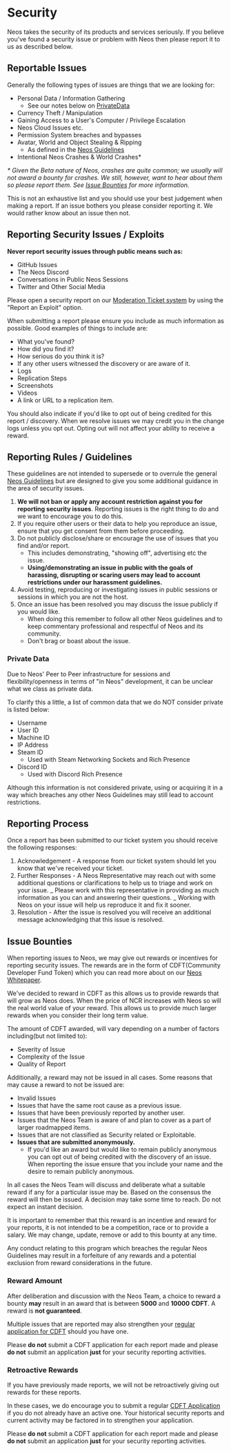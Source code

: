 # Security

Neos takes the security of its products and services seriously. If you believe you've found a security issue or problem with Neos then please report it to us as described below.

## Reportable Issues

Generally the following types of issues are things that we are looking for:

- Personal Data / Information Gathering
  - See our notes below on [PrivateData](#private-data)
- Currency Theft / Manipulation
- Gaining Access to a User's Computer / Privilege Escalation
- Neos Cloud Issues etc.
- Permission System breaches and bypasses
- Avatar, World and Object Stealing & Ripping
  - As defined in the [Neos Guidelines](https://wiki.neos.com/Guidelines#User_Uploaded_Content_.26_Rights_of_Use)
- Intentional Neos Crashes & World Crashes\*

_\* Given the Beta nature of Neos, crashes are quite common; we usually will not award a bounty for crashes. We still, however, want to hear about them so please report them. See [Issue Bounties](#issue-bounties) for more information._

This is not an exhaustive list and you should use your best judgement when making a report. If an issue bothers you please consider reporting it. We would rather know about an issue then not.

## Reporting Security Issues / Exploits

**Never report security issues through public means such as:**

- GitHub Issues
- The Neos Discord
- Conversations in Public Neos Sessions
- Twitter and Other Social Media

Please open a security report on our [Moderation Ticket system](https://moderation.neos.com) by using the "Report an Exploit" option.

When submitting a report please ensure you include as much information as possible. Good examples of things to include are:

- What you've found?
- How did you find it?
- How serious do you think it is?
- If any other users witnessed the discovery or are aware of it.
- Logs
- Replication Steps
- Screenshots
- Videos
- A link or URL to a replication item.

You should also indicate if you'd like to opt out of being credited for this report / discovery. When we resolve issues we may credit you in the change logs unless you opt out. Opting out will not affect your ability to receive a reward.

## Reporting Rules / Guidelines

These guidelines are not intended to supersede or to overrule the general [Neos Guidelines](https://wiki.neos.com/Guidelines) but are designed to give you some additional guidance in the area of security issues.

1. **We will not ban or apply any account restriction against you for reporting security issues**. Reporting issues is the right thing to do and we want to encourage you to do this.
2. If you require other users or their data to help you reproduce an issue, ensure that you get consent from them before proceeding.
3. Do not publicly disclose/share or encourage the use of issues that you find and/or report.
   - This includes demonstrating, "showing off", advertising etc the issue.
   - **Using/demonstrating an issue in public with the goals of harassing, disrupting or scaring users may lead to account restrictions under our harassment guidelines.**
4. Avoid testing, reproducing or investigating issues in public sessions or sessions in which you are not the host.
5. Once an issue has been resolved you may discuss the issue publicly if you would like.
   - When doing this remember to follow all other Neos guidelines and to keep commentary professional and respectful of Neos and its community.
   - Don't brag or boast about the issue.

### Private Data

Due to Neos' Peer to Peer infrastructure for sessions and flexibility/openness in terms of "in Neos" development, it can be unclear what we class as private data.

To clarify this a little, a list of common data that we do NOT consider private is listed below:

- Username
- User ID
- Machine ID
- IP Address
- Steam ID
  - Used with Steam Networking Sockets and Rich Presence
- Discord ID
  - Used with Discord Rich Presence

Although this information is not considered private, using or acquiring it in a way which breaches any other Neos Guidelines may still lead to account restrictions.

## Reporting Process

Once a report has been submitted to our ticket system you should receive the following responses:

1. Acknowledgement - A response from our ticket system should let you know that we've received your ticket.
2. Further Responses - A Neos Representative may reach out with some
   additional questions or clarifications to help us to triage and
   work on your issue.
   _ Please work with this representative in providing as much information as you can and answering their questions.
   _ Working with Neos on your issue will help us reproduce it and fix it sooner.
3. Resolution - After the issue is resolved you will receive an additional message acknowledging that this issue is resolved.

## Issue Bounties

When reporting issues to Neos, we may give out rewards or incentives for reporting security issues. The rewards are in the form of CDFT(Community Developer Fund Token) which you can read more about on our [Neos Whitepaper](https://neos.com/whitepaper.pdf).

We've decided to reward in CDFT as this allows us to provide rewards that will grow as Neos does. When the price of NCR increases with Neos so will the real world value of your reward. This allows us to provide much larger rewards when you consider their long term value.

The amount of CDFT awarded, will vary depending on a number of factors including(but not limited to):

- Severity of Issue
- Complexity of the Issue
- Quality of Report

Additionally, a reward may not be issued in all cases. Some reasons that may cause a reward to not be issued are:

- Invalid Issues
- Issues that have the same root cause as a previous issue.
- Issues that have been previously reported by another user.
- Issues that the Neos Team is aware of and plan to cover as a part of larger roadmapped items.
- Issues that are not classified as Security related or Exploitable.
- **Issues that are submitted anonymously.**
  - If you'd like an award but would like to remain publicly anonymous you can opt out of being credited with the discovery of an issue. When reporting the issue ensure that you include your name and the desire to remain publicly anonymous.

In all cases the Neos Team will discuss and deliberate what a suitable reward if any for a particular issue may be. Based on the consensus the reward will then be issued. A decision may take some time to reach. Do not expect an instant decision.

It is important to remember that this reward is an incentive and reward for your reports, it is not intended to be a competition, race or to provide a salary. We may change, update, remove or add to this bounty at any time.

Any conduct relating to this program which breaches the regular Neos Guidelines may result in a forfeiture of any rewards and a potential exclusion from reward considerations in the future.

### Reward Amount

After deliberation and discussion with the Neos Team, a choice to reward a bounty **may** result in an award that is between **5000** and **10000** **CDFT**. A reward is **not guaranteed**.

Multiple issues that are reported may also strengthen your [regular application for CDFT](https://docs.google.com/forms/d/e/1FAIpQLSd7pZzQCWVAlh-O5Zb_T029mFcY7pTTsBq-x-DwabB5n7iZ4g/viewform) should you have one.

Please **do not** submit a CDFT application for each report made and
please **do not** submit an application **just** for your security reporting activities.

### Retroactive Rewards

If you have previously made reports, we will not be retroactively giving out rewards for these reports.

In these cases, we do encourage you to submit a regular [CDFT Application](https://docs.google.com/forms/d/e/1FAIpQLSd7pZzQCWVAlh-O5Zb_T029mFcY7pTTsBq-x-DwabB5n7iZ4g/viewform) if you do not already have an active one. Your historical security reports and current activity may be factored in to strengthen your application.

Please **do not** submit a CDFT application for each report made and please **do not** submit an application **just** for your security reporting activities.
